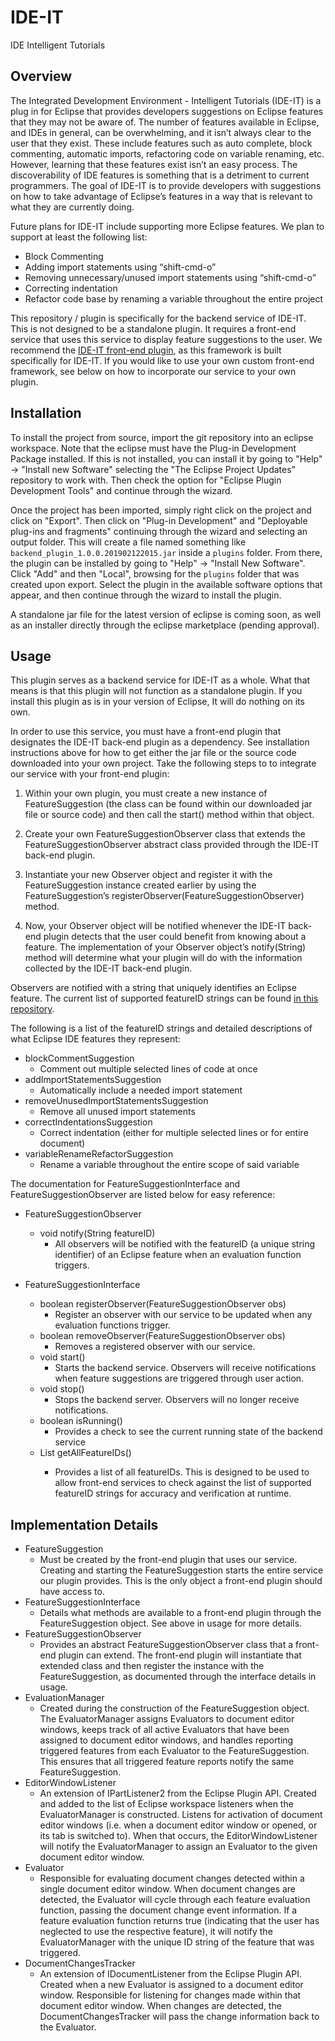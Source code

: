 # IDE-IT

IDE Intelligent Tutorials

## Overview

The Integrated Development Environment - Intelligent Tutorials (IDE-IT) is a plug in for Eclipse that provides developers suggestions on Eclipse features that they may not be aware of. The number of features available in Eclipse, and IDEs in general, can be overwhelming, and it isn’t always clear to the user that they exist. These include features such as auto complete, block commenting, automatic imports, refactoring code on variable renaming, etc. However, learning that these features exist isn’t an easy process. The discoverability of IDE features is something that is a detriment to current programmers. The goal of IDE-IT is to provide developers with suggestions on how to take advantage of Eclipse’s features in a way that is relevant to what they are currently doing.

Future plans for IDE-IT include supporting more Eclipse features. We plan to support at least the following list:

* Block Commenting
* Adding import statements using “shift-cmd-o”
* Removing unnecessary/unused import statements using “shift-cmd-o”
* Correcting indentation
* Refactor code base by renaming a variable throughout the entire project

This repository / plugin is specifically for the backend service of IDE-IT. This is not designed to be a standalone plugin. It requires a front-end service that uses this service to display feature suggestions to the user. We recommend the [IDE-IT front-end plugin](https://github.com/AlyssaRicketts/IDE-IT-Frontend), as this framework is built specifically for IDE-IT. If you would like to use your own custom front-end framework, see below on how to incorporate our service to your own plugin.

## Installation

To install the project from source, import the git repository into an eclipse workspace. Note that the eclipse must have the Plug-in Development Package installed. If this is not installed, you can install it by going to "Help" -> "Install new Software" selecting the "The Eclipse Project Updates" repository to work with. Then check the option for "Eclipse Plugin Development Tools" and continue through the wizard.

Once the project has been imported, simply right click on the project and click on "Export". Then click on "Plug-in Development" and "Deployable plug-ins and fragments" continuing through the wizard and selecting an output folder. This will create a file named something like `backend_plugin_1.0.0.201902122015.jar` inside a `plugins` folder. From there, the plugin can be installed by going to "Help" -> "Install New Software". Click "Add" and then "Local", browsing for the `plugins` folder that was created upon export. Select the plugin in the available software options that appear, and then continue through the wizard to install the plugin.

A standalone jar file for the latest version of eclipse is coming soon, as well as an installer directly through the eclipse marketplace (pending approval).

## Usage

This plugin serves as a backend service for IDE-IT as a whole. What that means is that this plugin will not function as a standalone plugin. If you install this plugin as is in your version of Eclipse, It will do nothing on its own.

In order to use this service, you must have a front-end plugin that designates the IDE-IT back-end plugin as a dependency. See installation instructions above for how to get either the jar file or the source code downloaded into your own project. Take the following steps to to integrate our service with your front-end plugin:

1. Within your own plugin, you must create a new instance of FeatureSuggestion (the class can be found within our downloaded jar file or source code) and then call the start() method within that object.

2. Create your own FeatureSuggestionObserver class that extends the FeatureSuggestionObserver abstract class provided through the IDE-IT back-end plugin.

3. Instantiate your new Observer object and register it with the FeatureSuggestion instance created earlier by using the FeatureSuggestion’s registerObserver(FeatureSuggestionObserver) method.

4. Now, your Observer object will be notified whenever the IDE-IT back-end plugin detects that the user could benefit from knowing about a feature. The implementation of your Observer object’s notify(String) method will determine what your plugin will do with the information collected by the IDE-IT back-end plugin.

Observers are notified with a string that uniquely identifies an Eclipse feature. The current list of supported featureID strings can be found [in this repository](https://github.com/DavidThien/IDE-IT/blob/master/featureIDStrings.txt).

The following is a list of the featureID strings and detailed descriptions of what Eclipse IDE features they represent:

* blockCommentSuggestion
  * Comment out multiple selected lines of code at once
* addImportStatementsSuggestion
  * Automatically include a needed import statement
* removeUnusedImportStatementsSuggestion
  * Remove all unused import statements
* correctIndentationsSuggestion
  * Correct indentation (either for multiple selected lines or for entire document)
* variableRenameRefactorSuggestion
  * Rename a variable throughout the entire scope of said variable

The documentation for FeatureSuggestionInterface and FeatureSuggestionObserver are listed below for easy reference:

* FeatureSuggestionObserver
  * void notify(String featureID)
    * All observers will be notified with the featureID (a unique string identifier) of an Eclipse feature when an evaluation function triggers.

* FeatureSuggestionInterface
  * boolean registerObserver(FeatureSuggestionObserver obs)
    * Register an observer with our service to be updated when any evaluation functions trigger.
  * boolean removeObserver(FeatureSuggestionObserver obs)
    * Removes a registered observer with our service.
  * void start()
    * Starts the backend service. Observers will receive notifications when feature suggestions are triggered through user action.
  * void stop()
    * Stops the backend server. Observers will no longer receive notifications.
  * boolean isRunning()
    * Provides a check to see the current running state of the backend service
  * List<String> getAllFeatureIDs()
    * Provides a list of all featureIDs. This is designed to be used to allow front-end services to check against the list of supported featureID strings for accuracy and verification at runtime.

## Implementation Details

* FeatureSuggestion
  * Must be created by the front-end plugin that uses our service. Creating and starting the FeatureSuggestion starts the entire service our plugin provides. This is the only object a front-end plugin should have access to.
* FeatureSuggestionInterface
  * Details what methods are available to a front-end plugin through the FeatureSuggestion object. See above in usage for more details.
* FeatureSuggestionObserver
  * Provides an abstract FeatureSuggestionObserver class that a front-end plugin can extend. The front-end plugin will instantiate that extended class and then register the instance with the FeatureSuggestion, as documented through the interface details in usage.
* EvaluationManager
  * Created during the construction of the FeatureSuggestion object. The EvaluatorManager assigns Evaluators to document editor windows, keeps track of all active Evaluators that have been assigned to document editor windows, and handles reporting triggered features from each Evaluator to the FeatureSuggestion. This ensures that all triggered feature reports notify the same FeatureSuggestion.
* EditorWindowListener
  * An extension of IPartListener2 from the Eclipse Plugin API. Created and added to the list of Eclipse workspace listeners when the EvaluatorManager is constructed. Listens for activation of document editor windows (i.e. when a document editor window or opened, or its tab is switched to). When that occurs, the EditorWindowListener will notify the EvaluatorManager to assign an Evaluator to the given document editor window.
* Evaluator
  * Responsible for evaluating document changes detected within a single document editor window. When document changes are detected, the Evaluator will cycle through each feature evaluation function, passing the document change event information. If a feature evaluation function returns true (indicating that the user has neglected to use the respective feature), it will notify the EvaluatorManager with the unique ID string of the feature that was triggered.
* DocumentChangesTracker
  * An extension of IDocumentListener from the Eclipse Plugin API. Created when a new Evaluator is assigned to a document editor window. Responsible for listening for changes made within that document editor window. When changes are detected, the DocumentChangesTracker will pass the change information back to the Evaluator.

